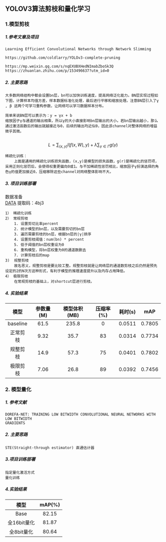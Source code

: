 ## YOLOV3算法剪枝和量化学习

### 1.模型剪枝

##### 1.参考文章及项目

```
Learning Efficient Convolutional Networks through Network Slimming
```

```
https://github.com/coldlarry/YOLOv3-complete-pruning
```

```
https://mp.weixin.qq.com/s/nqEXUBXHedNImabZboSk3Q
https://zhuanlan.zhihu.com/p/153496637?utm_id=0
```

##### 2. 主要思路

```
大多数网络结构中都会设置bn层，bn可以加快训练速度，提高网络泛化能力。BN层实现过程如下图，计算样本均值方差，样本数据标准化处理，最后进行平移和缩放处理。注意BN层引入了γ , β 这两个可学习重构参数，让网络可以学习数据样本分布。
```

```
简单来说BN层可以表示为：y = γx + b
缩放因子γ与通道的输出相乘，所以γ的大小直接影响bn层输出的大小。若bn层输出越小，那么通过激活函数后的输出就越接近与0，后续的输出均近似0，因此该channel对整体网络的增益微乎其微。
	
```

$$
L=\sum_{(x, y)} l(f(x, W), y)+\lambda \sum_{\gamma \in \Gamma} g(\gamma)
$$

```
稀疏化训练：
	上面是通用的稀疏化训练损失函数，(x,y)是模型的损失函数，g(r)是稀疏化的惩罚项，采用正则化惩罚后，会使得权重更偏向0或1。与不加稀疏性惩罚相比，缩放因子γ扮演选择的角色γ的值更加接近0，压缩移除这些channel对网络整体影响不大。
```

##### 3. 项目训练部署

数据准备  
[DATA](https://pan.baidu.com/s/1zQHmo4HZINV4MH79ARBRXA?pwd=4bj3)   提取码：4bj3
```
1） 稀疏化训练
2） 常规剪枝
	1. 设置剪切比率percent
	2. 统计模型的bn层，以及需要剪切的bn层
	3. 遍历需要剪枝的bn层，根据bn层的|γ|排序
	4. 设置剪枝阈值：num(bn) * percent
	5. 低于阈值的bn层权重设为0
	6. 重构模型，将bn层权重为0的通道数删去
	7. 计算剪枝后的map
3)	规整剪枝
	故名思义，规整剪枝是要比较工整。规整剪枝就是让网络层的通道数剪枝之后仍然是预先设定的2的N次方这种形式，有利于模型的推理速度提升以及内存占用降低。
4） 极限剪枝
	在常规剪枝的基础上，对shortcut层进行剪枝。
```

##### 4. 实验结果

|   模型   | 参数量(M) | 模型体积(MB) | 压缩率(%) | 耗时(s) |  mAP   |
| :------: | :-------: | :----------: | :-------: | :-----: | :----: |
| baseline |   61.5    |    235.8     |     0     | 0.0511  | 0.7805 |
| 正常剪枝 |   9.32    |     35.7     |    83     | 0.0314  | 0.7734 |
| 规整剪枝 |   14.9    |     57.3     |    75     | 0.0401  | 0.7802 |
| 极限剪枝 |   7.06    |     26.8     |    89     | 0.0392  | 0.7456 |

### 2. 模型量化

##### 1. 参考文献

```
DOREFA-NET: TRAINING LOW BITWIDTH CONVOLUTIONAL NEURAL NETWORKS WITH LOW BITWIDTH
GRADIENTS
```

##### 2. 主要思路

```
STE(Straight-through estimator) 直通估计器
```

##### 3.项目训练部署

```
指定量化激活方式
量化训练
```

##### 4.实验结果

|    模型     | mAP(%) |
| :---------: | :----: |
|    Base     | 82.15  |
| 全16bit量化 | 81.87  |
| 全8bit量化  | 80.64  |

